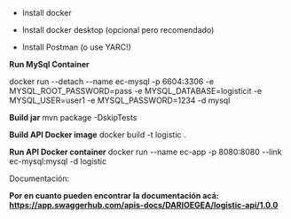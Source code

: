 - Install docker 

- Install docker desktop (opcional pero recomendado)

- Install Postman (o use YARC!)

**Run MySql Container**

docker run --detach --name ec-mysql -p 6604:3306 -e MYSQL_ROOT_PASSWORD=pass -e MYSQL_DATABASE=logisticit -e MYSQL_USER=user1 -e MYSQL_PASSWORD=1234 -d mysql

**Build jar**
mvn package -DskipTests

**Build API Docker image**
docker build -t logistic .

**Run API Docker container**
docker run  --name ec-app -p 8080:8080  --link ec-mysql:mysql -d logistic

Documentación:

**Por en cuanto pueden encontrar la documentación acá: https://app.swaggerhub.com/apis-docs/DARIOEGEA/logistic-api/1.0.0**
